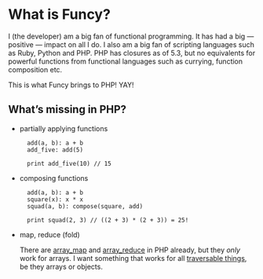 What is Funcy?
==============
I (the developer) am a big fan of functional programming. It has had a
big — positive — impact on all I do. I also am a big fan of scripting
languages such as Ruby, Python and PHP. PHP has closures as of 5.3, but
no equivalents for powerful functions from functional languages such as
currying, function composition etc.

This is what Funcy brings to PHP! YAY!

What’s missing in PHP?
----------------------
- partially applying functions

        add(a, b): a + b
        add_five: add(5)
        
        print add_five(10) // 15
      
- composing functions
  
        add(a, b): a + b
        square(x): x * x
        squad(a, b): compose(square, add)
        
        print squad(2, 3) // ((2 + 3) * (2 + 3)) = 25!
  
- map, reduce (fold)

  There are [array_map][] and [array_reduce][] in PHP already, but they
  *only* work for arrays. I want something that works for all [traversable things][], be they arrays or objects.

[array_map]: http://php.net/array_map
[array_reduce]: http://php.net/array_reduce
[traversable things]: http://php.net/Traversable